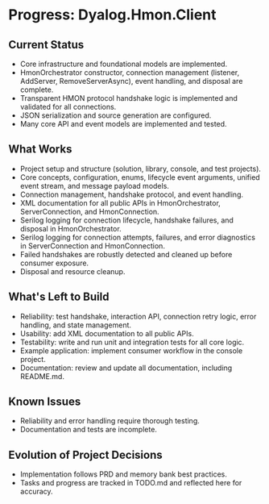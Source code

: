 # Progress: Dyalog.Hmon.Client

## Current Status
- Core infrastructure and foundational models are implemented.
- HmonOrchestrator constructor, connection management (listener, AddServer, RemoveServerAsync), event handling, and disposal are complete.
- Transparent HMON protocol handshake logic is implemented and validated for all connections.
- JSON serialization and source generation are configured.
- Many core API and event models are implemented and tested.

## What Works
- Project setup and structure (solution, library, console, and test projects).
- Core concepts, configuration, enums, lifecycle event arguments, unified event stream, and message payload models.
- Connection management, handshake protocol, and event handling.
- XML documentation for all public APIs in HmonOrchestrator, ServerConnection, and HmonConnection.
- Serilog logging for connection lifecycle, handshake failures, and disposal in HmonOrchestrator.
- Serilog logging for connection attempts, failures, and error diagnostics in ServerConnection and HmonConnection.
- Failed handshakes are robustly detected and cleaned up before consumer exposure.
- Disposal and resource cleanup.

## What's Left to Build
- Reliability: test handshake, interaction API, connection retry logic, error handling, and state management.
- Usability: add XML documentation to all public APIs.
- Testability: write and run unit and integration tests for all core logic.
- Example application: implement consumer workflow in the console project.
- Documentation: review and update all documentation, including README.md.

## Known Issues
- Reliability and error handling require thorough testing.
- Documentation and tests are incomplete.

## Evolution of Project Decisions
- Implementation follows PRD and memory bank best practices.
- Tasks and progress are tracked in TODO.md and reflected here for accuracy.
